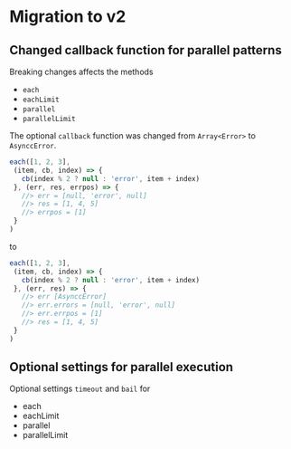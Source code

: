 # Migration to v2

## Changed callback function for parallel patterns

Breaking changes affects the methods
- `each`
- `eachLimit`
- `parallel`
- `parallelLimit`

The optional `callback` function was changed from `Array<Error>` to `AsynccError`.

```js
each([1, 2, 3],
 (item, cb, index) => {
   cb(index % 2 ? null : 'error', item + index)
 }, (err, res, errpos) => {
   //> err = [null, 'error', null]
   //> res = [1, 4, 5]
   //> errpos = [1]
 }
)
```

to

```js
each([1, 2, 3],
 (item, cb, index) => {
   cb(index % 2 ? null : 'error', item + index)
 }, (err, res) => {
   //> err [AsynccError]
   //> err.errors = [null, 'error', null]
   //> err.errpos = [1]
   //> res = [1, 4, 5]
 }
)
```

## Optional settings for parallel execution

Optional settings `timeout` and `bail` for 
- each
- eachLimit
- parallel
- parallelLimit
